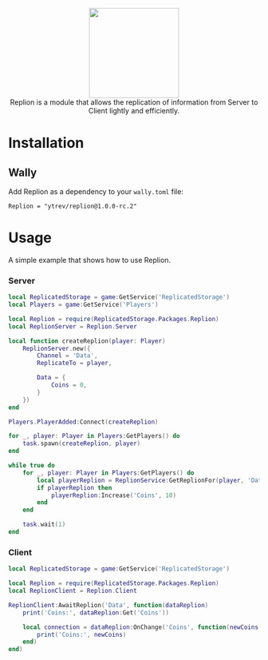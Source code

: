 <p align="center">
	<img src=".github/logo.svg" height="180" />
	<br />
	Replion is a module that allows the replication of information from Server to Client lightly and efficiently.
</p>

# Installation

## Wally

Add Replion as a dependency to your `wally.toml` file:

```
Replion = "ytrev/replion@1.0.0-rc.2"
```

# Usage

A simple example that shows how to use Replion.

### **Server**

```lua
local ReplicatedStorage = game:GetService('ReplicatedStorage')
local Players = game:GetService('Players')

local Replion = require(ReplicatedStorage.Packages.Replion)
local ReplionServer = Replion.Server

local function createReplion(player: Player)
	ReplionServer.new({
		Channel = 'Data',
		ReplicateTo = player,

		Data = {
			Coins = 0,
		}
	})
end

Players.PlayerAdded:Connect(createReplion)

for _, player: Player in Players:GetPlayers() do
	task.spawn(createReplion, player)
end

while true do
	for _, player: Player in Players:GetPlayers() do
		local playerReplion = ReplionService:GetReplionFor(player, 'Data')
		if playerReplion then
			playerReplion:Increase('Coins', 10)
		end
	end

	task.wait(1)
end
```

### **Client**

```lua
local ReplicatedStorage = game:GetService('ReplicatedStorage')

local Replion = require(ReplicatedStorage.Packages.Replion)
local ReplionClient = Replion.Client

ReplionClient:AwaitReplion('Data', function(dataReplion)
	print('Coins:', dataReplion:Get('Coins'))

	local connection = dataReplion:OnChange('Coins', function(newCoins: number, _oldCoins: number)
		print('Coins:', newCoins)
	end)
end)
```
